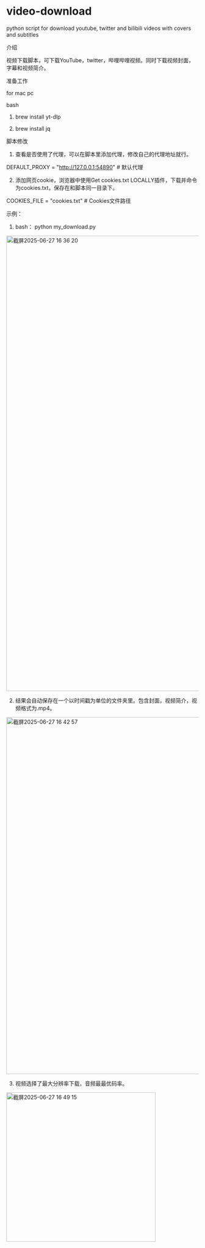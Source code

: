 # video-download
python script for download youtube, twitter and bilibili videos with covers and subtitles

介绍

视频下载脚本，可下载YouTube，twitter，哔哩哔哩视频。同时下载视频封面，字幕和视频简介。

准备工作

for mac pc

bash

1. brew install yt-dlp

2. brew install jq

脚本修改

1. 查看是否使用了代理，可以在脚本里添加代理，修改自己的代理地址就行。

 DEFAULT_PROXY = "http://127.0.0.1:54890" # 默认代理

2. 添加网页cookie，浏览器中使用Get cookies.txt LOCALLY插件，下载并命令为cookies.txt，保存在和脚本同一目录下。

 COOKIES_FILE = "cookies.txt" # Cookies文件路径

示例：


1. bash： python my_download.py


<img width="1193" alt="截屏2025-06-27 16 36 20" src="https://github.com/user-attachments/assets/c71eaaec-099d-4591-9780-a9f1db4f8ac9" />


2. 结果会自动保存在一个以时间戳为单位的文件夹里。包含封面，视频简介，视频格式为.mp4。

<img width="935" alt="截屏2025-06-27 16 42 57" src="https://github.com/user-attachments/assets/86862817-91f8-4008-a09b-0793033f13db" />


3. 视频选择了最大分辨率下载，音频最最优码率。


<img width="391" alt="截屏2025-06-27 16 49 15" src="https://github.com/user-attachments/assets/4a5ceb31-8a62-4720-aa6a-403c2f0f7203" />

